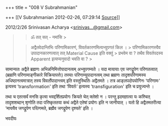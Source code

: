 +++
title = "008 V Subrahmanian"

+++
[[V Subrahmanian	2012-02-26, 07:29:14 [Source](https://groups.google.com/g/bvparishat/c/UqZH7Io_44U)]]



  

2012/2/26 Srinivasan Acharya \<[srinivas...@gmail.com]()\>

  

> 
> > 
> > ॐ तत् सत् - नमांसि >
> 
> > 
> >   
> > 
> > 
> > 
> > अद्वैतवेदान्तिभिः परिणामिकारणं, विवर्तकारणमित्यभ्युपगतं किल । > परिणामिकारणस्यैव उपादानकारणत्वात् तत् Material Cause इति वक्तुं > प्रभवेम वा ? तथैव विवर्तपदस्य Apparent इत्यप्यनुवादो भवति वा ? >
> 

  
सामान्यतः अद्वैते ब्रह्मणः अभिन्ननिमित्तोपादानत्वम् अभ्युपगम्यते । यदा मायायाः एव जगद्रूपेण परिणतत्वात् (ब्रह्मणि परिणामाङ्गीकारे विक्रियापत्तेः) तस्याः परिणाम्युपादानत्वम् तथा ब्रह्मणः तादृशपरिणामस्य अधिष्ठानत्वमात्रात् तस्य विवर्तोपादान्त्वम् इति वस्तुस्थितिः अद्वैतमते । तत्र आङ्लपदोपयोगिनः ’परिणामः’ इत्यस्य ’transformation' इति तथा ’विवर्तः’ इत्यस्य ’transfiguration' इति च प्रयुज्यन्ते ।  
  
तथा च एतत्सर्वं मनसि कृत्वा भवद्दर्शितप्रयोगः क्रियते चेत् क्लेशो न । परन्तु इदमज्ञात्वा यः कश्चित् तादृशशब्दान् शृणोति तदा परिष्कृततया कथं अद्वैते एतेषां प्रयोगः इति न जानीयात् । यतो हि अद्वैतमतरीत्या ’माययैव जगद्रूपेण परिiणमते, ब्रह्मैव जगद्रूपेण दृश्यते’ इति ।  
  
भवदीयः  

